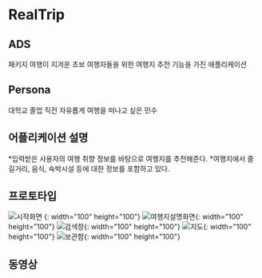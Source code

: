 # RealTrip
## ADS
패키지 여행이 지겨운 초보 여행자들을 위한 여행지 추천 기능을 가진 애플리케이션

## Persona
대학교 졸업 직전 자유롭게 여행을 떠나고 싶은 민수

## 어플리케이션 설명
*입력받은 사용자의 여행 취향 정보를 바탕으로 여행지를 추천해준다.
*여행지에서 즐길거리, 음식, 숙박시설 등에 대한 정보를 포함하고 있다.

## 프로토타입
![시작화면](https://raw.githubusercontent.com/ProjectInTheClass/RealTrip/5f83254885d250a33f0fe63d45b4584ea33ff664/RealTrip_image/%EC%8A%A4%ED%81%AC%EB%A6%B0%EC%83%B7%202020-07-24%20%EC%98%A4%EC%A0%84%2010.42.30.png) {: width="100" height="100"}
![여행지설명화면](https://github.com/ProjectInTheClass/RealTrip/blob/master/RealTrip_image/%EC%8A%A4%ED%81%AC%EB%A6%B0%EC%83%B7%202020-07-24%20%EC%98%A4%EC%A0%84%2010.42.43.png?raw=true){: width="100" height="100"}
![검색창](https://github.com/ProjectInTheClass/RealTrip/blob/master/RealTrip_image/%EC%8A%A4%ED%81%AC%EB%A6%B0%EC%83%B7%202020-07-24%20%EC%98%A4%EC%A0%84%2011.19.19.png?raw=true){: width="100" height="100"}
![지도](https://github.com/ProjectInTheClass/RealTrip/blob/master/RealTrip_image/%EC%8A%A4%ED%81%AC%EB%A6%B0%EC%83%B7%202020-07-24%20%EC%98%A4%EC%A0%84%2011.19.40.png?raw=true){: width="100" height="100"}
![보관함](https://github.com/ProjectInTheClass/RealTrip/blob/master/RealTrip_image/%EC%8A%A4%ED%81%AC%EB%A6%B0%EC%83%B7%202020-07-24%20%EC%98%A4%EC%A0%84%2011.19.58.png?raw=true){: width="100" height="100"}


## 동영상


